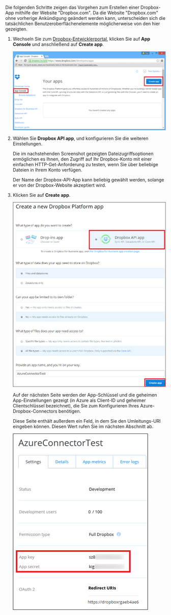 Die folgenden Schritte zeigen das Vorgehen zum Erstellen einer Dropbox-App mithilfe der Website "Dropbox.com". Da die Website "Dropbox.com" ohne vorherige Ankündigung geändert werden kann, unterscheiden sich die tatsächlichen Benutzeroberflächenelemente möglicherweise von den hier gezeigten.

1. Wechseln Sie zum [Dropbox-Entwicklerportal](https://www.dropbox.com/developers/apps), klicken Sie auf **App Console** und anschließend auf **Create app**.
   
    ![Erstellen einer Dropbox-App](./media/app-service-api-create-dropbox-app/dbappcreate.png)
2. Wählen Sie **Dropbox API app**, und konfigurieren Sie die weiteren Einstellungen.
   
    Die im nachstehenden Screenshot gezeigten Dateizugriffsoptionen ermöglichen es Ihnen, den Zugriff auf Ihr Dropbox-Konto mit einer einfachen HTTP-Get-Anforderung zu testen, wenn Sie über beliebige Dateien in Ihrem Konto verfügen.
   
    Der Name der Dropbox-API-App kann beliebig gewählt werden, solange er von der Dropbox-Website akzeptiert wird.
3. Klicken Sie auf **Create app**.
   
    ![Erstellen einer Dropbox-App](./media/app-service-api-create-dropbox-app/dbapiapp.png)
   
    Auf der nächsten Seite werden der App-Schlüssel und die geheimen App-Einstellungen gezeigt (in Azure als Client-ID und geheimer Clientschlüssel bezeichnet), die Sie zum Konfigurieren Ihres Azure-Dropbox-Connectors benötigen.
   
    Diese Seite enthält außerdem ein Feld, in dem Sie den Umleitungs-URI eingeben können. Diesen Wert rufen Sie im nächsten Abschnitt ab.
   
    ![Erstellen einer Dropbox-App](./media/app-service-api-create-dropbox-app/dbappsettings.png)

<!---HONumber=Oct15_HO3-->